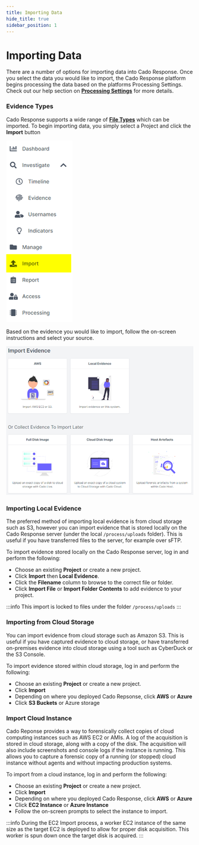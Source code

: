 ```yaml
---
title: Importing Data
hide_title: true
sidebar_position: 1
---
```


# Importing Data
There are a number of options for importing data into Cado Response. Once you select the data you would like to import, the Cado Response platform begins processing the data based on the platforms Processing Settings.  Check out our help section on **[Processing Settings](/docs/cado-response/settings/general-settings#processing-settings)** for more details.

### Evidence Types
Cado Response supports a wide range of **[File Types](/docs/cado-response/importing-data/filetypes)** which can be imported.  To begin importing data, you simply select a Project and click the **Import** button 

![Import Button](/img/import-button.png)

Based on the evidence you would like to import, follow the on-screen instructions and select your source.

![Import Data](/img/import.png)

### Importing Local Evidence
The preferred method of importing local evidence is from cloud storage such as S3, however you can import evidence that is stored locally on the Cado Response server (under the local `/process/uploads` folder).  This is useful if you have transferred files to the server, for example over sFTP.

To import evidence stored locally on the Cado Response server, log in and perform the following:
- Choose an existing **Project** or create a new project.
- Click **Import** then **Local Evidence**.
- Click the **Filename** column to browse to the correct file or folder.
- Click **Import File** or **Import Folder Contents** to add evidence to your project.

:::info
This import is locked to files under the folder `/process/uploads`
:::

### Importing from Cloud Storage
You can import evidence from cloud storage such as Amazon S3. This is useful if you have captured evidence to cloud storage, or have transferred on-premises evidence into cloud storage using a tool such as CyberDuck or the S3 Console.

To import evidence stored within cloud storage, log in and perform the following:
- Choose an existing **Project** or create a new project.
- Click **Import**
- Depending on where you deployed Cado Repsonse, click **AWS** or **Azure**
- Click **S3 Buckets** or Azure storage

### Import Cloud Instance
Cado Reponse provides a way to forensically collect copies of cloud computing instances such as AWS EC2 or AMIs. A log of the acquisition is stored in cloud storage, along with a copy of the disk. The acquisition will also include screenshots and console logs if the instance is running.  This allows you to capture a forensic copy of a running (or stopped) cloud instance without agents and without impacting production systems.

To import from a cloud instance, log in and perform the following:
- Choose an existing **Project** or create a new project.
- Click **Import**
- Depending on where you deployed Cado Response, click **AWS** or **Azure**
- Click **EC2 Instance** or **Azure Instance**
- Follow the on-screen prompts to select the instance to import.

:::info
During the EC2 Import process, a worker EC2 instance of the same size as the target EC2 is deployed to allow for proper disk acquisition.  This worker is spun down once the target disk is acquired.
:::

